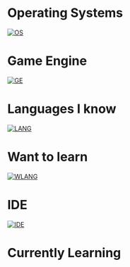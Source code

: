 # Operating Systems
[![OS](https://skillicons.dev/icons?i=arch,windows,ubuntu&perline=3)](https://skillicons.dev)
# Game Engine
[![GE](https://skillicons.dev/icons?i=unity&perline=1)](https://skillicons.dev)
# Languages I know
[![LANG](https://skillicons.dev/icons?i=cs,html,css,js,py,powershell,lua&perline=7)](https://skillicons.dev)
# Want to learn
[![WLANG](https://skillicons.dev/icons?i=c,cpp,react&perline=3)](https://skillicons.dev)
# IDE
[![IDE](https://skillicons.dev/icons?i=vscode,visualstudio&perline=2)](https//skillicons.dev)
# Currently Learning
